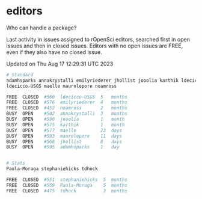 # editors

Who can handle a package?

Last activity in issues assigned to rOpenSci editors, searched first in open
issues and then in closed issues. Editors with no open issues are FREE, even if
they also have no closed issue.


Updated on Thu Aug 17 12:29:31 UTC 2023

```bash
# Standard
adamhsparks annakrystalli emilyriederer jhollist jooolia karthik ldecicco
ldecicco-USGS maelle maurolepore noamross

FREE  CLOSED  #560  ldecicco-USGS  5   months
FREE  CLOSED  #576  emilyriederer  4   months
FREE  CLOSED  #452  noamross       2   months
BUSY  OPEN    #502  annakrystalli  3   months
BUSY  OPEN    #590  jooolia        1   month
BUSY  OPEN    #575  karthik        1   month
BUSY  OPEN    #577  maelle         23  days
BUSY  OPEN    #593  maurolepore    11  days
BUSY  OPEN    #568  jhollist       8   days
BUSY  OPEN    #595  adamhsparks    1   day


# Stats
Paula-Moraga stephaniehicks tdhock

FREE  CLOSED  #551  stephaniehicks  5  months
FREE  CLOSED  #559  Paula-Moraga    5  months
FREE  CLOSED  #475  tdhock          3  months
```
